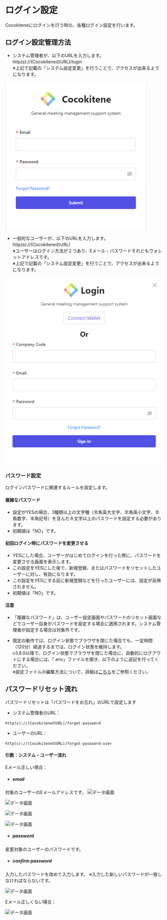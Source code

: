 # ログイン設定
Cocokiteneにログインを行う時の、各種ログイン設定を行います。

<!-- > SSOに関する設定・説明は、[こちら](/ja/login_sso)をご確認ください。 -->


<!-- ## 2段階認証
Exmentでは、2段階認証に対応しています。  
ユーザー情報を入力してログイン後、EメールもしくはGoogle認証システムによって送信されたコードを入力することで、Exmentにアクセスすることができるようになります。  
※2段階認証は、ログイン方式が「標準」「LDAP」の場合に利用できます。

- [2段階認証 システム設定](/ja/login_2factor_setting)
- [ログイン(2段階認証)](/ja/login_2factor) -->


## ログイン設定管理方法

- システム管理者が、以下のURLを入力します。  
http(s)://(CocokiteneのURL)/login </br>
※上記で記載の「システム設定変更」を行うことで、アクセスが出来るようになります。

![データ画面](img/login/login_method1.png)




- 一般的なユーザーが、以下のURLを入力します。  
http(s)://(CocokiteneのURL)</br>
※ユーザーはログイン方法が２つあり、Eメール・パスワードそれともウォレットアドレスです。</br>
※上記で記載の「システム設定変更」を行うことで、アクセスが出来るようになります。

![データ画面](img/login/login_method2.png)
<!-- - もしくは、メニューに「ログイン設定」を追加します。  
「管理者設定」 > 「メニュー」ページを開き、メニュー種類「システムメニュー」を選択すると、対象の「ログイン設定」が表示されますので、選択し、保存を行ってください。  
※「ログイン設定」は、デフォルトの設定ではメニューに表示されません。 -->

<!-- ![ログイン設定一覧](img/login/login_setting4.png)   -->

<!-- - 2段階認証の管理を行うには、下記のページの手順に従い、設定を行います。

    - [2段階認証 システム設定](/ja/login_2factor_setting) -->


### パスワード設定
ログインパスワードに関連するルールを設定します。   

#### 複雑なパスワード
- 設定がYESの場合、3種類以上の文字種（半角英大文字、半角英小文字、半角数字、半角記号）を含んだ８文字以上のパスワードを設定する必要があります。
- 初期値は「NO」です。

<!-- #### 有効日数
- 指定日数経過後に初めてログインした場合、パスワード変更画面に誘導されます。パスワードを変更してから、再度ログイン処理を行ってください。
- 有効日数を「0」にした場合、パスワードは無期限になります。
- 初期値は「0」です。 -->

#### 初回ログイン時にパスワードを変更させる
- YESにした場合、ユーザーがはじめてログインを行った際に、パスワードを変更させる画面を表示します。
- この設定をYESにした後で、新規登録、またはパスワードをリセットしたユーザーに対し、有効になります。
- この設定をYESにする前に新規登録などを行ったユーザーには、設定が反映されません。
- 初期値は「NO」です。

<!-- #### パスワードの履歴件数
- 最近使用したパスワードの再利用を制限します。新しいパスワードと直近～履歴件数分のパスワードを比較して同一だった場合はエラーにします。
- 履歴件数を「0」にした場合は比較対象外です。
- 初期値は「0」です。 -->

#### 注意

- <span class="small">「複雑なパスワード」は、ユーザー設定画面やパスワードのリセット画面などでユーザー自身がパスワードを設定する場合に適用されます。システム管理者が設定する場合は対象外です。</span>


<!-- ### その他
- v3.3.0未満からv3.3.0以上にアップデートした場合で、ユーザーコードに「ドット(.)」を含んだプロバイダでログインを行った場合、エラーとなることがあります。  
その場合、以下の対応を行ってください。
    - 「ユーザー」テーブルの「カスタム列設定」で、「ユーザーコード」列の編集画面に遷移する。
    - 「使用可能文字」オプションで、「ドット」にチェックを入れて保存する。 -->


- 既定の動作では、ログイン状態でブラウザを閉じた場合でも、一定時間（120分）経過するまでは、ログイン状態を維持します。  
v3.6.0以降で、ログイン状態でブラウザを閉じた場合に、自動的にログアウトにする場合には、「.env」ファイルを開き、以下のように追記を行ってください。  
※設定ファイルの編集方法について、詳細は[こちら](/ja/config)をご参照ください。
<!-- 
~~~
EXMENT_SESSION_EXPIRE_ON_CLOSE=true
~~~ -->




## パスワードリセット流れ
パスワードリセットは「パスワードをお忘れ」のURLで設定します

- システム管理者のURL：

~~~
http(s)://(CocokiteneのURL)/forgot-password
~~~


- ユーザーのURL：

~~~
http(s)://(CocokiteneのURL)/forgot-password-user
~~~

#### 引数：システム・ユーザー流れ

Eメール正しい場合：
- ##### email

対象のユーザーのEメールアドレスです。
![データ画面](img/login/login_setting1.png)

![データ画面](img/login/login_2factor1.png)

![データ画面](img/login/login_setting2.png)

![データ画面](img/login/login_2factor2.png)



- ##### password
変更対象のユーザーのパスワードです。

- ##### confirm password
入力したパスワードを改めて入力します。
※入力した新しいパスワードが一致しなければならないです。

![データ画面](img/login/login_setting3.png)

Eメール正しくない場合：

![データ画面](img/login/login_2factor_error.png)